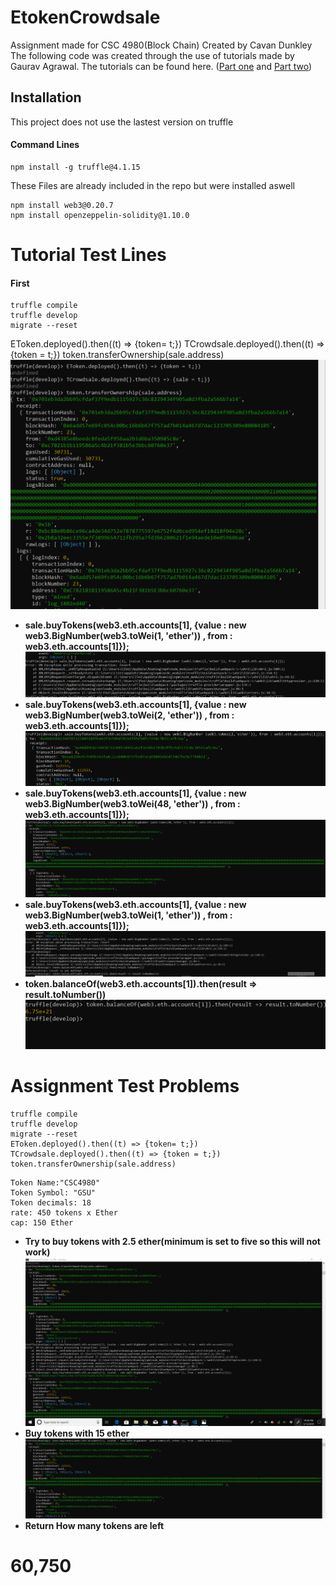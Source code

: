 # EtokenCrowdsale
Assignment made for CSC 4980(Block Chain)
Created by Cavan Dunkley
The following code was created through the use of tutorials made by Gaurav Agrawal.
The tutorials can be found here. ([Part one](https://medium.com/crowdbotics/how-to-build-a-simple-capped-crowdsale-token-using-openzeppelin-library-part-1-2789ec642308) and [Part two](https://medium.com/crowdbotics/how-to-build-a-simple-capped-crowdsale-token-using-openzeppelin-library-part-2-cf96cb66c3d0))
## Installation
This project does not use the lastest version on truffle
#### Command Lines
```
npm install -g truffle@4.1.15
```
These Files are already included in the repo but were installed aswell
```
npm install web3@0.20.7
npm install openzeppelin-solidity@1.10.0
```
# Tutorial Test Lines
#### First
```
truffle compile
truffle develop
migrate --reset
```
EToken.deployed().then((t) => {token= t;})
TCrowdsale.deployed().then((t) => {token = t;})
token.transferOwnership(sale.address)
![as](https://github.com/CavanDunk/EtokenCrowdsale/blob/master/Solutions/Tutorial%201-3.png?raw=true)
- **sale.buyTokens(web3.eth.accounts[1], {value : new web3.BigNumber(web3.toWei(1, 'ether')) , from : web3.eth.accounts[1]});**
![first sale](https://github.com/CavanDunk/EtokenCrowdsale/blob/master/Solutions/Tutone%20(2).png)
- **sale.buyTokens(web3.eth.accounts[1], {value : new web3.BigNumber(web3.toWei(2, 'ether')) , from : web3.eth.accounts[1]});**
![error](https://github.com/CavanDunk/EtokenCrowdsale/blob/master/Solutions/Tutone%20(3).png)
- **sale.buyTokens(web3.eth.accounts[1], {value : new web3.BigNumber(web3.toWei(48, 'ether')) , from : web3.eth.accounts[1]});**
![Big Buy](https://github.com/CavanDunk/EtokenCrowdsale/blob/master/Solutions/tuttwo%20(3).png)
- **sale.buyTokens(web3.eth.accounts[1], {value : new web3.BigNumber(web3.toWei(1, 'ether')) , from : web3.eth.accounts[1]});**
![second error](https://github.com/CavanDunk/EtokenCrowdsale/blob/master/Solutions/tuttwo%20(2).png)
- **token.balanceOf(web3.eth.accounts[1]).then(result => result.toNumber())**
![balance](https://github.com/CavanDunk/EtokenCrowdsale/blob/master/Solutions/Balanof.png)

# Assignment Test Problems
```
truffle compile
truffle develop
migrate --reset
EToken.deployed().then((t) => {token= t;})
TCrowdsale.deployed().then((t) => {token = t;})
token.transferOwnership(sale.address)
```
```
Token Name:"CSC4980"
Token Symbol: "GSU"
Token decimals: 18
rate: 450 tokens x Ether
cap: 150 Ether
```

- **Try to buy tokens with 2.5 ether(minimum is set to five so this will not work)**
![2.5](https://github.com/CavanDunk/EtokenCrowdsale/blob/master/Solutions/gsuuu1.png)
- **Buy tokens with 15 ether**
![15](https://github.com/CavanDunk/EtokenCrowdsale/blob/master/Solutions/15gsu.png)
- **Return How many tokens are left**
# 60,750



